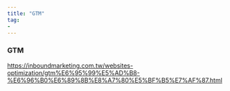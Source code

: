 ```yaml
---
title: "GTM"
tag: 
- 
---
```

### GTM
https://inboundmarketing.com.tw/websites-optimization/gtm%E6%95%99%E5%AD%B8-%E6%96%B0%E6%89%8B%E8%A7%80%E5%BF%B5%E7%AF%87.html